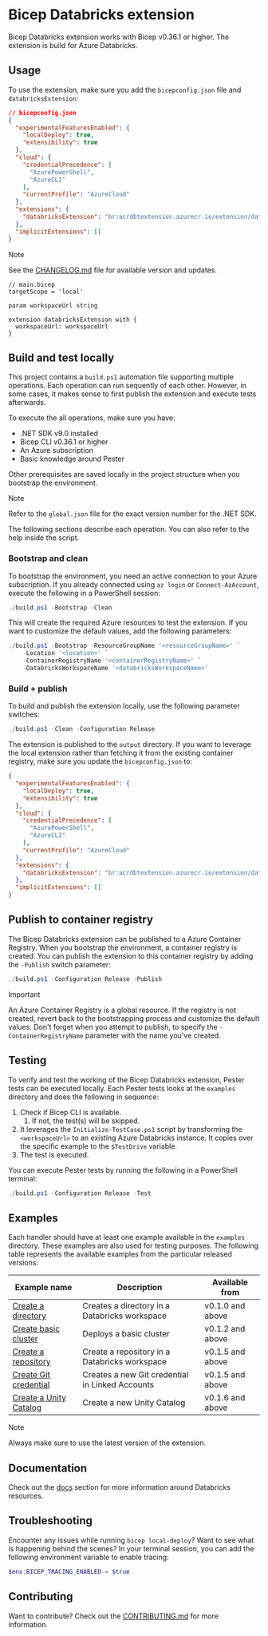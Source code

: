 # Bicep Databricks extension

Bicep Databricks extension works with Bicep v0.36.1 or higher. The extension is build
for Azure Databricks.

## Usage

To use the extension, make sure you add the `bicepconfig.json`
file and `databricksExtension`:

```json
// bicepconfig.json
{
  "experimentalFeaturesEnabled": {
    "localDeploy": true,
    "extensibility": true
  },
  "cloud": {
    "credentialPrecedence": [
      "AzurePowerShell",
      "AzureCLI"
    ],
    "currentProfile": "AzureCloud"
  },
  "extensions": {
    "databricksExtension": "br:acrdbtextension.azurecr.io/extension/databricks:v<version>"
  },
  "implicitExtensions": []
}
```

> [!NOTE]
> See the [CHANGELOG.md][00] file for available version and updates.

```bicep
// main.bicep
targetScope = 'local'

param workspaceUrl string

extension databricksExtension with { 
  workspaceUrl: workspaceUrl
}
```

## Build and test locally

This project contains a `build.ps1` automation file supporting multiple operations.
Each operation can run sequently of each other.
However, in some cases, it makes sense to first publish the extension
and execute tests afterwards.

To execute the all operations, make sure you have:

* .NET SDK v9.0 installed
* Bicep CLI v0.36.1 or higher
* An Azure subscription
* Basic knowledge around Pester

Other prerequisites are saved locally in the project structure when you
bootstrap the environment.

> [!NOTE]
> Refer to the `global.json` file for the exact version number for the .NET SDK.

The following sections describe each operation. You can also refer to the help
inside the script.

### Bootstrap and clean

To bootstrap the environment, you need an active connection to your Azure
subscription. If you already connected using `az login` or `Connect-AzAccount`,
execute the following in a PowerShell session:

```powershell
./build.ps1 -Bootstrap -Clean
```

This will create the required Azure resources to test the extension. If you
want to customize the default values, add the following parameters:

```powershell
./build.ps1 -Bootstrap -ResourceGroupName '<resourceGroupName>' `
    -Location '<location>' `
    -ContainerRegistryName '<containerRegistryName>' `
    -DatabricksWorkspaceName '<databricksWorkspaceName>'
```

### Build + publish

To build and publish the extension locally, use the following parameter switches:

```powershell
./build.ps1 -Clean -Configuration Release
```

The extension is published to the `output` directory. If you want to leverage the
local extension rather than fetching it from the existing container registry,
make sure you update the `bicepconfig.json` to:

```json
{
  "experimentalFeaturesEnabled": {
    "localDeploy": true,
    "extensibility": true
  },
  "cloud": {
    "credentialPrecedence": [
      "AzurePowerShell",
      "AzureCLI"
    ],
    "currentProfile": "AzureCloud"
  },
  "extensions": {
    "databricksExtension": "br:acrdbtextension.azurecr.io/extension/databricks:v<version>" // Change this to ./output/databricks-extension after publishing
  },
  "implicitExtensions": []
}
```

## Publish to container registry

The Bicep Databricks extension can be published to a Azure Container Registry. When
you bootstrap the environment, a container registry is created. You can publish the
extension to this container registry by adding the `-Publish` switch parameter:

```powershell
./build.ps1 -Configuration Release -Publish
```

> [!IMPORTANT]
> An Azure Container Registry is a global resource. If the registry is not created,
> revert back to the bootstrapping process and customize the default values.
> Don't forget when you attempt to publish, to specify the `-ContainerRegistryName`
> parameter with the name you've created.

## Testing

To verify and test the working of the Bicep Databricks extension, Pester tests
can be executed locally. Each Pester tests looks at the `examples` directory
and does the following in sequence:

1. Check if Bicep CLI is available.
   1. If not, the test(s) will be skipped.
2. It leverages the `Initialize-TestCase.ps1` script by transforming the
   `<workspaceUrl>` to an existing Azure Databricks instance. It copies
   over the specific example to the `$TestDrive` variable.
3. The test is executed.

You can execute Pester tests by running the following in a PowerShell terminal:

```powershell
./build.ps1 -Configuration Release -Test
```

## Examples

Each handler should have at least one example available in the `examples` directory.
These examples are also used for testing purposes. The following table represents
the available examples from the particular released versions:

| **Example name**             | **Description**                                 | **Available from** |
|------------------------------|-------------------------------------------------|--------------------|
| [Create a directory][01]     | Creates a directory in a Databricks workspace   | v0.1.0 and above   |
| [Create basic cluster][02]   | Deploys a basic cluster                         | v0.1.2 and above   |
| [Create a repository][03]    | Create a repository in a Databricks workspace   | v0.1.5 and above   |
| [Create Git credential][04]  | Creates a new Git credential in Linked Accounts | v0.1.5 and above   |
| [Create a Unity Catalog][05] | Create a new Unity Catalog                      | v0.1.6 and above   |

> [!NOTE]
> Always make sure to use the latest version of the extension.

## Documentation

Check out the [docs][06] section for more information around Databricks resources.

## Troubleshooting

Encounter any issues while running `bicep local-deploy`? Want to see what is
happening behind the scenes? In your terminal session, you can add the following
environment variable to enable tracing:

```powershell
$env:BICEP_TRACING_ENABLED = $true
```

## Contributing

Want to contribute? Check out the [CONTRIBUTING.md][07] for more information.

<!-- Link reference definitions -->
[00]: CHANGELOG.md
[01]: ./examples/workspace/directory.bicep
[02]: ./examples/compute/cluster.basic.bicep
[03]: ./examples/workspace/repo.basic.bicep
[04]: ./examples/workspace/gitCredential.bicep
[05]: ./examples/catalog/catalog.basic.bicep
[06]: ./docs/index.md
[07]: CONTRIBUTING.md
